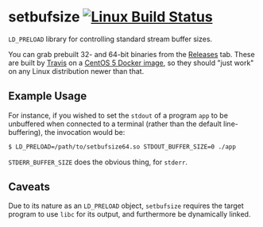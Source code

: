 # setbufsize [![Linux Build Status](https://travis-ci.org/DMOJ/setbufsize.svg?branch=master)](https://travis-ci.org/DMOJ/setbufsize)

`LD_PRELOAD` library for controlling standard stream buffer sizes.

You can grab prebuilt 32- and 64-bit binaries from the [Releases](https://github.com/DMOJ/setbufsize/releases) tab.
These are built by [Travis](https://travis-ci.org/DMOJ/setbufsize) on a [CentOS 5 Docker image](https://github.com/pypa/manylinux),
so they should "just work" on any Linux distribution newer than that.

## Example Usage

For instance, if you wished to set the `stdout` of a program `app` to be unbuffered when connected to a terminal
(rather than the default line-buffering), the invocation would be:

```bash
$ LD_PRELOAD=/path/to/setbufsize64.so STDOUT_BUFFER_SIZE=0 ./app
```

`STDERR_BUFFER_SIZE` does the obvious thing, for `stderr`.

## Caveats

Due to its nature as an `LD_PRELOAD` object, `setbufsize` requires the target program to use `libc` for its output,
and furthermore be dynamically linked.
